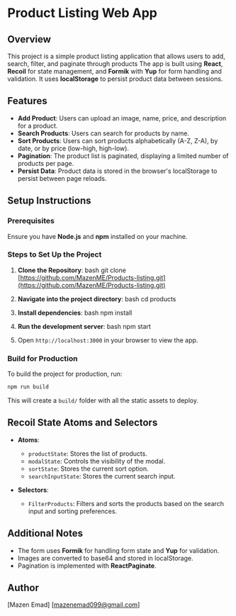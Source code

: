 
# Product Listing Web App

## Overview

This project is a simple product listing application that allows users to add, search, filter, and paginate through products
The app is built using **React**, **Recoil** for state management, and **Formik** with **Yup** for form handling and validation.
It uses **localStorage** to persist product data between sessions.

## Features

- **Add Product**: Users can upload an image, name, price, and description for a product.
- **Search Products**: Users can search for products by name.
- **Sort Products**: Users can sort products alphabetically (A-Z, Z-A), by date, or by price (low-high, high-low).
- **Pagination**: The product list is paginated, displaying a limited number of products per page.
- **Persist Data**: Product data is stored in the browser's localStorage to persist between page reloads.

## Setup Instructions

### Prerequisites

Ensure you have **Node.js** and **npm** installed on your machine.

### Steps to Set Up the Project

1. **Clone the Repository**:
   bash
    git clone [https://github.com/MazenME/Products-listing.git](https://github.com/MazenME/Products-listing.git)

2. **Navigate into the project directory**:
  bash
    cd products

3. **Install dependencies**:
  bash
    npm install

4. **Run the development server**:
  bash
    npm start

5. Open `http://localhost:3000` in your browser to view the app.

### Build for Production

To build the project for production, run:

```bash
npm run build
```

This will create a `build/` folder with all the static assets to deploy.

## Recoil State Atoms and Selectors

- **Atoms**:
  - `productState`: Stores the list of products.
  - `modalState`: Controls the visibility of the modal.
  - `sortState`: Stores the current sort option.
  - `searchInputState`: Stores the current search input.

- **Selectors**:
  - `FilterProducts`: Filters and sorts the products based on the search input and sorting preferences.

## Additional Notes

- The form uses **Formik** for handling form state and **Yup** for validation.
- Images are converted to base64 and stored in localStorage.
- Pagination is implemented with **ReactPaginate**.

## Author

[Mazen Emad]
[mazenemad099@gmail.com]
